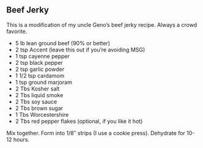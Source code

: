 ## Beef Jerky
This is a modification of my uncle Geno’s beef jerky recipe. Always a crowd favorite.

* 5 lb lean ground beef (90% or better)
* 2 tsp Accent (leave this out if you’re avoiding MSG)
* 1 tsp cayenne pepper
* 2 tsp black pepper
* 2 tsp garlic powder
* 1 1/2 tsp cardamom
* 1 tsp ground marjoram
* 2 Tbs Kosher salt
* 2 Tbs liquid smoke
* 2 Tbs soy sauce
* 2 Tbs brown sugar
* 1 Tbs Worcestershire
* 2 Tbs red pepper flakes (optional, if you like it hot)

Mix together. Form into 1/8″ strips (I use a cookie press). Dehydrate for 10-12 hours.
